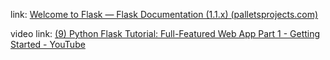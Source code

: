 link: [Welcome to Flask — Flask Documentation (1.1.x) (palletsprojects.com)](https://flask.palletsprojects.com/en/1.1.x/)

video link: [(9) Python Flask Tutorial: Full-Featured Web App Part 1 - Getting Started - YouTube](https://www.youtube.com/watch?v=MwZwr5Tvyxo)
